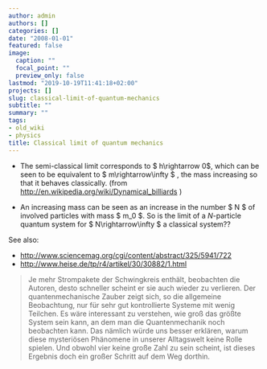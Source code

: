```yaml
---
author: admin
authors: []
categories: []
date: "2008-01-01"
featured: false
image:
  caption: ""
  focal_point: ""
  preview_only: false
lastmod: "2019-10-19T11:41:18+02:00"
projects: []
slug: classical-limit-of-quantum-mechanics
subtitle: ""
summary: ""
tags:
- old_wiki
- physics
title: Classical limit of quantum mechanics
---
```

* The semi-classical limit corresponds to $ h\rightarrow 0$, which can be seen to be equivalent to $ m\rightarrow\infty $ , the mass increasing so that it behaves classically. (from <http://en.wikipedia.org/wiki/Dynamical_billiards>  )


* An increasing mass can be seen as an increase in the number $ N $ of involved particles with mass $ m_0 $. So is the limit of a $N$-particle quantum system for  $ N\rightarrow\infty $ a classical system??

See also:

* [<http://www.sciencemag.org/cgi/content/abstract/325/5941/722>  ](http://www.example.com)
* [<http://www.heise.de/tp/r4/artikel/30/30882/1.html>  ](http://www.example.com)

> Je mehr Strompakete der Schwingkreis enthält, beobachten die Autoren, desto schneller scheint er sie auch wieder zu verlieren. Der quantenmechanische Zauber zeigt sich, so die allgemeine Beobachtung, nur für sehr gut kontrollierte Systeme mit wenig Teilchen. Es wäre interessant zu verstehen, wie groß das größte System sein kann, an dem man die Quantenmechanik noch beobachten kann. Das nämlich würde uns besser erklären, warum diese mysteriösen Phänomene in unserer Alltagswelt keine Rolle spielen. Und obwohl vier keine große Zahl zu sein scheint, ist dieses Ergebnis doch ein großer Schritt auf dem Weg dorthin.